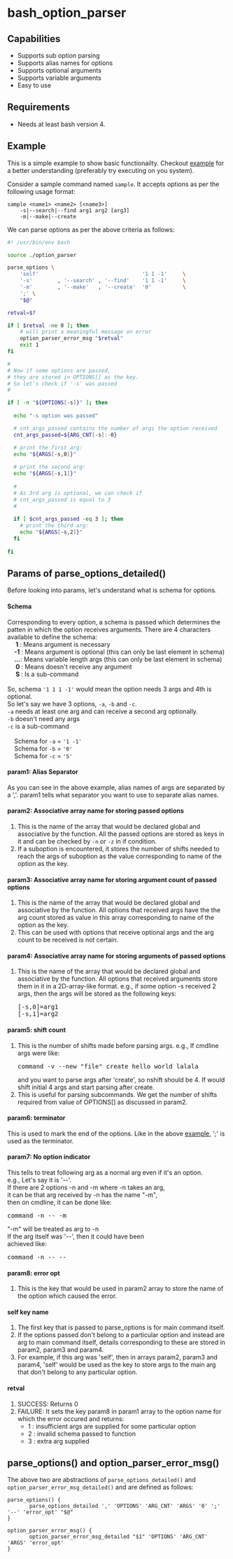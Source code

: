 # bash_option_parser

<h2>Capabilities</h2>

<ul>
  <li>
    Supports sub option parsing
  </li>
  <li>
    Supports alias names for options
  </li>
  <li>
    Supports optional arguments
  </li>
	<li>
    Supports variable arguments
  </li>
  <li>
    Easy to use
  </li>
</ul>

<h2>Requirements</h2>
<ul>
	<li>
		Needs at least bash version 4.
	</li>
</ul>


<h2>Example</h2>

This is a simple example to show basic functionailty. Checkout <a href="example">example</a> for a better understanding (preferably try executing on you system).

Consider a sample command named `sample`.
It accepts options as per the following usage format:

```
sample <name1> <name2> [<name3>]
    -s|--search|--find arg1 arg2 [arg3]
    -m|--make|--create
```

We can parse options as per the above criteria as follows:

```bash
#! /usr/bin/env bash

source ./option_parser

parse_options \
	'self'	                               '1 1 -1'     \
	'-s'        , '--search' , '--find'    '1 1 -1'     \
	'-m'        , '--make'   , '--create'  '0'          \
	';' \
	"$@"

retval=$?

if [ $retval -ne 0 ]; then
	# will print a meaningful message on error
	option_parser_error_msg "$retval"
	exit 1
fi

#
# Now if some options are passed,
# they are stored in OPTIONS[] as the key.
# So let's check if '-s' was passed
#

if [ -n "${OPTIONS[-s]}" ]; then
  
  echo "-s option was passed"

  # cnt_args_passed contains the number of args the option received
  cnt_args_passed=${ARG_CNT[-s]:-0}

  # print the first arg:
  echo "${ARGS[-s,0]}"
  
  # print the second arg:
  echo "${ARGS[-s,1]}"
  
  #
  # As 3rd arg is optional, we can check if
  # cnt_args_passed is equal to 3
  #
  
  if [ $cnt_args_passed -eq 3 ]; then
    # print the third arg:
    echo "${ARGS[-s,2]}"
  fi
  
fi
```

<h2>Params of parse_options_detailed()</h2>

Before looking into params, let's understand what is schema for options.

<h4>Schema</h4>

Corresponding to every option, a schema is passed which determines
the patten in which the option receives arguments.
There are 4 characters available to define the schema:
<br>
&nbsp;&nbsp;&nbsp;&nbsp;<b> 1 </b>: Means argument is necessary                                          <br>
&nbsp;&nbsp;&nbsp;&nbsp;<b>-1 </b>: Means argument is optional (this can only be last element in schema) <br>
&nbsp;&nbsp;&nbsp;&nbsp;<b>...</b>: Means variable length args (this can only be last element in schema) <br>
&nbsp;&nbsp;&nbsp;&nbsp;<b> 0 </b>: Means doesn't receive any argument                                   <br>
&nbsp;&nbsp;&nbsp;&nbsp;<b> S </b>: Is a sub-command                                                     <br>
<br>
So, schema `'1 1 1 -1'` would mean the option needs 3 args and 4th is optional.
<br>
So let's say we have 3 options, `-a`, `-b` and `-c`.
<br>
`-a` needs at least one arg and can receive a second arg optionally.   <br>
`-b` doesn't need any args                                             <br>
`-c` is a sub-command                                                  <br>
<br>
&nbsp;&nbsp;&nbsp;&nbsp;Schema for `-a` = `'1 -1'` <br>
&nbsp;&nbsp;&nbsp;&nbsp;Schema for `-b` = `'0'`    <br>
&nbsp;&nbsp;&nbsp;&nbsp;Schema for `-c` = `'S'`    <br>

<h4>param1: Alias Separator</h4>

As you can see in the above example, alias names of args are separated by a ','.
param1 tells what separator you want to use to separate alias names.

<h4>param2: Associative array name for storing passed options</h4>

<ol>
	<li>
		This is the name of the array that would be declared global and associative by the function.
		All the passed options are stored as keys in it and can be checked by <code>-n</code> or <code>-z</code> in if condition.
	</li>
	<li>
		If a suboption is encountered, it stores the number of shifts needed to reach the args of suboption
		as the value corresponding to name of the option as the key.
	</li>
</ol>

<h4>param3: Associative array name for storing argument count of passed options</h4>

<ol>
	<li>
		This is the name of the array that would be declared global and associative by the function.
		All options that received args have the the arg count stored as value in this array
		corresponding to name of the option as the key.
	</li>
	<li>
		This can be used with options that receive optional args and the arg count to be received is not certain.
	</li>
</ol>

<h4>param4: Associative array name for storing arguments of passed options</h4>

<ol>
	<li>
		This is the name of the array that would be declared global and associative by the function.
		All options that received arguments store them in it in a 2D-array-like format.
		e.g., if some option -s received 2 args, then the args will be stored as the following keys:<br>
<pre>
[-s,0]=arg1
[-s,1]=arg2
</pre>
	</li>
</ol>
	
	
<h4>param5: shift count</h4>

<ol>
	<li>
   	This is the number of shifts made before parsing args.
   	e.g., If cmdline args were like:	
<pre>
command -v --new "file" create hello world lalala
</pre>
	and you want to parse args after 'create', so nshift should be 4.
   	If would shift initial 4 args and start parsing after create.
	</li>
	<li>
   	This is useful for parsing subcommands. We get the number of shifts
   	required from value of OPTIONS[] as discussed in param2.
	</li>
</ol>

<h4>param6: terminator</h4>

This is used to mark the end of the options. Like in the above <a href="#example">example</a>, ';' is used as the terminator.

<h4>param7: No option indicator</h4>

This tells to treat following arg as a normal arg even if it's
an option.<br>
e.g., Let's say it is '--'. <br>
If there are 2 options -n and -m where -n takes an arg, <br>
it can be that arg received by -n has the name "-m", <br>
then on cmdline, it can be done like: <br>
<pre>
command -n -- -m
</pre>
"-m" will be treated as arg to -n <br>
If the arg itself was '--', then it could have been <br>
achieved like: <br>
<pre>
command -n -- --
</pre>

<h4>param8: error opt</h4>

<ol>
	<li>
		This is the key that would be used in param2 array
		to store the name of the option which caused the error.
	</li>
</ol>

<h4>self key name</h4>

<ol>
	<li>
		The first key that is passed to parse_options is for main command itself.
	</li>
	<li>
		If the options passed don't belong to a particular option and instead are arg to main command itself,
		details corresponding to these are stored in param2, param3 and param4.
	</li>
	<li>
		For example, if this arg was 'self', then in arrays param2, param3 and param4, 'self' would be used
		as the key to store args to the main arg that don't belong to any particular option.
	</li>
</ol>

<h4>retval</h4>

<ol>
	<li>
		SUCCESS: Returns 0
	</li>
	<li>
		FAILURE: It sets the key param8 in param1 array to the option name for which the error occured
		and returns:
		<ul>
			<li>
				1 : insufficient args are supplied for some particular option
			</li>
			<li>
				2 : invalid schema passed to function
			</li>
			<li>
				3 : extra arg supplied
			</li>
		</ul>
	</li>
</ol>

<h2>parse_options() and option_parser_error_msg()</h2>

The above two are abstractions of `parse_options_detailed()` and `option_parser_error_msg_detailed()` and
are defined as follows:

```
parse_options() {
       parse_options_detailed ',' 'OPTIONS' 'ARG_CNT' 'ARGS' '0' ';' '--' 'error_opt' "$@"
}

option_parser_error_msg() {
       option_parser_error_msg_detailed "$1" 'OPTIONS' 'ARG_CNT' 'ARGS' 'error_opt'
}
```
